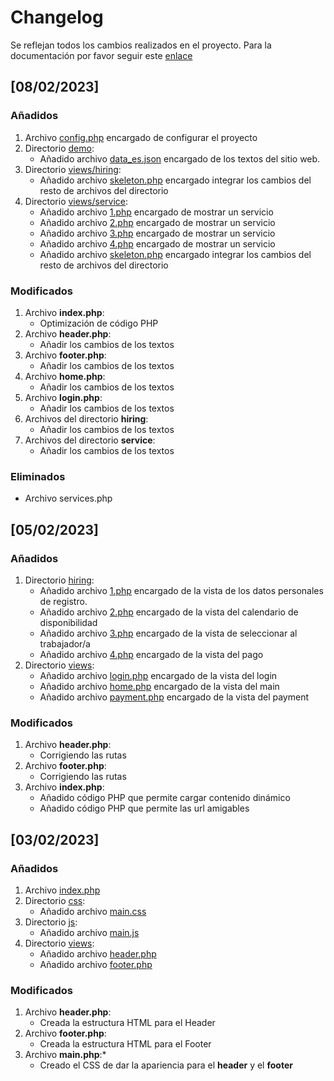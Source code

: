 # Changelog

Se reflejan todos los cambios realizados en el proyecto. Para la documentación por favor seguir este [enlace](README.md) 

## [08/02/2023]

### Añadidos 
1. Archivo [config.php](config.php) encargado de configurar el proyecto
2. Directorio [demo](./demo/):
    -   Añadido archivo [data_es.json](./demo/data_es.json) encargado de los textos del sitio web.
3. Directorio [views/hiring](./views/hiring/):
    -   Añadido archivo [skeleton.php](./views/hiring/skeleton.php) encargado integrar los cambios del resto de archivos del directorio
4. Directorio [views/service](./views/service):
    -   Añadido archivo [1.php](./views/service/1.php) encargado de mostrar un servicio
    -   Añadido archivo [2.php](./views/service/2.php) encargado de mostrar un servicio
    -   Añadido archivo [3.php](./views/service/3.php) encargado de mostrar un servicio
    -   Añadido archivo [4.php](./views/service/4.php) encargado de mostrar un servicio
    -   Añadido archivo [skeleton.php](./views/service/skeleton.php) encargado integrar los cambios del resto de archivos del directorio

### Modificados 
1. Archivo **index.php**:
    - Optimización de código PHP
2. Archivo **header.php**:
    - Añadir los cambios de los textos
3. Archivo **footer.php**:
    - Añadir los cambios de los textos
4. Archivo **home.php**:
    - Añadir los cambios de los textos
5. Archivo **login.php**:
    - Añadir los cambios de los textos
5. Archivos del directorio **hiring**:
    - Añadir los cambios de los textos
5. Archivos del directorio **service**:
    - Añadir los cambios de los textos

### Eliminados

* Archivo services.php

## [05/02/2023]

### Añadidos 
1. Directorio [hiring](./views/hiring):
    -   Añadido archivo [1.php](./views/hiring/1.php) encargado de la vista de los datos personales de registro.
    -   Añadido archivo [2.php](./views/hiring/2.php) encargado de la vista del calendario de disponibilidad
    -   Añadido archivo [3.php](./views/hiring/3.php) encargado de la vista de seleccionar al trabajador/a
    -   Añadido archivo [4.php](./views/hiring/4.php) encargado de la vista del pago
2. Directorio [views](./views):
    -   Añadido archivo [login.php](./views/login.php) encargado de la vista del login
    -   Añadido archivo [home.php](./views/home.php) encargado de la vista del main
    -   Añadido archivo [payment.php](./views/payment.php) encargado de la vista del payment

### Modificados 
1. Archivo **header.php**:
    - Corrigiendo las rutas
2. Archivo **footer.php**:
    - Corrigiendo las rutas
3. Archivo **index.php**:
    - Añadido código PHP que permite cargar contenido dinámico
    - Añadido código PHP que permite las url amigables

## [03/02/2023]

### Añadidos 
1. Archivo [index.php](./index.php)
2. Directorio [css](./assets/css/):
    - Añadido archivo [main.css](./assets/css/main.css)
3. Directorio [js](./assets/js/):
    - Añadido archivo [main.js](./assets/js/main.js)
4. Directorio [views](./views/):
    - Añadido archivo [header.php](./views/header.php)
    - Añadido archivo [footer.php](./views/footer.php)

### Modificados 
1. Archivo **header.php**:
    - Creada la estructura HTML para el Header
2. Archivo **footer.php**:
    - Creada la estructura HTML para el Footer
3. Archivo **main.php**:*
    - Creado el CSS de dar la apariencia para el **header** y el **footer**
